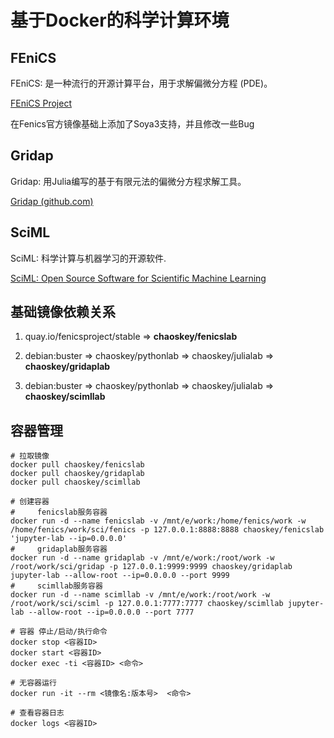 # 基于Docker的科学计算环境

## FEniCS

FEniCS: 是一种流行的开源计算平台，用于求解偏微分方程 (PDE)。

 [FEniCS Project](https://fenicsproject.org/)

在Fenics官方镜像基础上添加了Soya3支持，并且修改一些Bug

## Gridap

Gridap: 用Julia编写的基于有限元法的偏微分方程求解工具。

[Gridap (github.com)](https://github.com/gridap)

## SciML

SciML: 科学计算与机器学习的开源软件.

 [SciML: Open Source Software for Scientific Machine Learning](https://sciml.ai/)

## 基础镜像依赖关系

1)  quay.io/fenicsproject/stable  => **chaoskey/fenicslab**

2)  debian:buster  => chaoskey/pythonlab  => chaoskey/julialab  => **chaoskey/gridaplab**

3)  debian:buster  => chaoskey/pythonlab  => chaoskey/julialab  => **chaoskey/scimllab**

## 容器管理

```shell
# 拉取镜像
docker pull chaoskey/fenicslab
docker pull chaoskey/gridaplab
docker pull chaoskey/scimllab

# 创建容器
#     fenicslab服务容器
docker run -d --name fenicslab -v /mnt/e/work:/home/fenics/work -w /home/fenics/work/sci/fenics -p 127.0.0.1:8888:8888 chaoskey/fenicslab 'jupyter-lab --ip=0.0.0.0'
#     gridaplab服务容器
docker run -d --name gridaplab -v /mnt/e/work:/root/work -w /root/work/sci/gridap -p 127.0.0.1:9999:9999 chaoskey/gridaplab jupyter-lab --allow-root --ip=0.0.0.0 --port 9999
#     scimllab服务容器
docker run -d --name scimllab -v /mnt/e/work:/root/work -w /root/work/sci/sciml -p 127.0.0.1:7777:7777 chaoskey/scimllab jupyter-lab --allow-root --ip=0.0.0.0 --port 7777

# 容器 停止/启动/执行命令
docker stop <容器ID>
docker start <容器ID>
docker exec -ti <容器ID> <命令>

# 无容器运行
docker run -it --rm <镜像名:版本号>  <命令>

# 查看容器日志
docker logs <容器ID>
```




